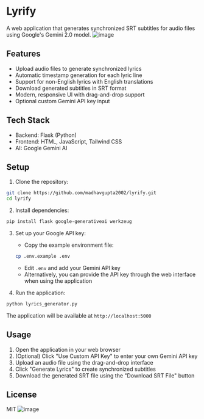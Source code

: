 # Lyrify

A web application that generates synchronized SRT subtitles for audio files using Google's Gemini 2.0 model.
![image](https://github.com/user-attachments/assets/f395abd6-021f-4ed8-918b-7c7643fe9961)


## Features

- Upload audio files to generate synchronized lyrics
- Automatic timestamp generation for each lyric line
- Support for non-English lyrics with English translations
- Download generated subtitles in SRT format
- Modern, responsive UI with drag-and-drop support
- Optional custom Gemini API key input

## Tech Stack

- Backend: Flask (Python)
- Frontend: HTML, JavaScript, Tailwind CSS
- AI: Google Gemini AI

## Setup

1. Clone the repository:
```bash
git clone https://github.com/madhavgupta2002/lyrify.git
cd lyrify
```

2. Install dependencies:
```bash
pip install flask google-generativeai werkzeug
```

3. Set up your Google API key:
   - Copy the example environment file:
   ```bash
   cp .env.example .env
   ```
   - Edit `.env` and add your Gemini API key
   - Alternatively, you can provide the API key through the web interface when using the application

4. Run the application:
```bash
python lyrics_generator.py
```

The application will be available at `http://localhost:5000`

## Usage

1. Open the application in your web browser
2. (Optional) Click "Use Custom API Key" to enter your own Gemini API key
3. Upload an audio file using the drag-and-drop interface
4. Click "Generate Lyrics" to create synchronized subtitles
5. Download the generated SRT file using the "Download SRT File" button

## License

MIT 
![image](https://github.com/user-attachments/assets/39acde80-03b9-4289-84b7-ba46753a120d)

